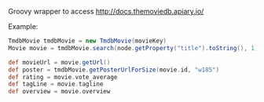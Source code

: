 Groovy wrapper to access http://docs.themoviedb.apiary.io/

Example:

```groovy
TmdbMovie tmdbMovie = new TmdbMovie(movieKey)
Movie movie = tmdbMovie.search(node.getProperty("title").toString(), 1)[0]

def movieUrl = movie.getUrl()
def poster = tmdbMovie.getPosterUrlForSize(movie.id, "w185")
def rating = movie.vote_average
def tagLine = movie.tagline
def overview = movie.overview
```
